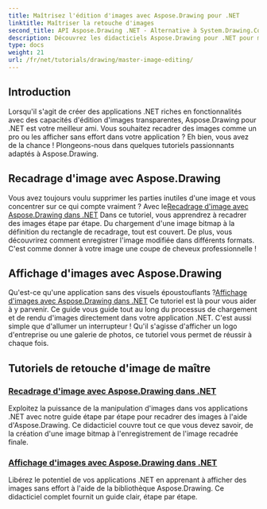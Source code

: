 ```yaml
---
title: Maîtrisez l'édition d'images avec Aspose.Drawing pour .NET
linktitle: Maîtriser la retouche d'images
second_title: API Aspose.Drawing .NET - Alternative à System.Drawing.Common
description: Découvrez les didacticiels Aspose.Drawing pour .NET pour maîtriser l'édition, le recadrage et l'affichage d'images dans les applications .NET avec des guides étape par étape.
type: docs
weight: 21
url: /fr/net/tutorials/drawing/master-image-editing/
---
```

## Introduction

Lorsqu'il s'agit de créer des applications .NET riches en fonctionnalités avec des capacités d'édition d'images transparentes, Aspose.Drawing pour .NET est votre meilleur ami. Vous souhaitez recadrer des images comme un pro ou les afficher sans effort dans votre application ? Eh bien, vous avez de la chance ! Plongeons-nous dans quelques tutoriels passionnants adaptés à Aspose.Drawing.

## Recadrage d'image avec Aspose.Drawing  
 Vous avez toujours voulu supprimer les parties inutiles d'une image et vous concentrer sur ce qui compte vraiment ? Avec le[Recadrage d'image avec Aspose.Drawing dans .NET](./image-cropping/) Dans ce tutoriel, vous apprendrez à recadrer des images étape par étape. Du chargement d'une image bitmap à la définition du rectangle de recadrage, tout est couvert. De plus, vous découvrirez comment enregistrer l'image modifiée dans différents formats. C'est comme donner à votre image une coupe de cheveux professionnelle !  

## Affichage d'images avec Aspose.Drawing  
 Qu'est-ce qu'une application sans des visuels époustouflants ?[Affichage d'images avec Aspose.Drawing dans .NET](./image-display/) Ce tutoriel est là pour vous aider à y parvenir. Ce guide vous guide tout au long du processus de chargement et de rendu d'images directement dans votre application .NET. C'est aussi simple que d'allumer un interrupteur ! Qu'il s'agisse d'afficher un logo d'entreprise ou une galerie de photos, ce tutoriel vous permet de réussir à chaque fois.
  
## Tutoriels de retouche d'image de maître
### [Recadrage d'image avec Aspose.Drawing dans .NET](./image-cropping/)
Exploitez la puissance de la manipulation d'images dans vos applications .NET avec notre guide étape par étape pour recadrer des images à l'aide d'Aspose.Drawing. Ce didacticiel couvre tout ce que vous devez savoir, de la création d'une image bitmap à l'enregistrement de l'image recadrée finale.
### [Affichage d'images avec Aspose.Drawing dans .NET](./image-display/)
Libérez le potentiel de vos applications .NET en apprenant à afficher des images sans effort à l'aide de la bibliothèque Aspose.Drawing. Ce didacticiel complet fournit un guide clair, étape par étape.